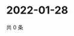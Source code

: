 # 2022-01-28

共 0 条

<!-- BEGIN WEIBO -->
<!-- 最后更新时间 Fri Jan 28 2022 15:00:35 GMT+0800 (China Standard Time) -->

<!-- END WEIBO -->
